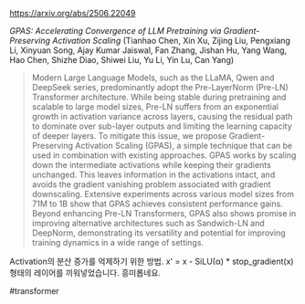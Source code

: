 https://arxiv.org/abs/2506.22049

*GPAS: Accelerating Convergence of LLM Pretraining via Gradient-Preserving Activation Scaling* (Tianhao Chen, Xin Xu, Zijing Liu, Pengxiang Li, Xinyuan Song, Ajay Kumar Jaiswal, Fan Zhang, Jishan Hu, Yang Wang, Hao Chen, Shizhe Diao, Shiwei Liu, Yu Li, Yin Lu, Can Yang)

> Modern Large Language Models, such as the LLaMA, Qwen and DeepSeek series, predominantly adopt the Pre-LayerNorm (Pre-LN) Transformer architecture. While being stable during pretraining and scalable to large model sizes, Pre-LN suffers from an exponential growth in activation variance across layers, causing the residual path to dominate over sub-layer outputs and limiting the learning capacity of deeper layers. To mitigate this issue, we propose Gradient-Preserving Activation Scaling (GPAS), a simple technique that can be used in combination with existing approaches. GPAS works by scaling down the intermediate activations while keeping their gradients unchanged. This leaves information in the activations intact, and avoids the gradient vanishing problem associated with gradient downscaling. Extensive experiments across various model sizes from 71M to 1B show that GPAS achieves consistent performance gains. Beyond enhancing Pre-LN Transformers, GPAS also shows promise in improving alternative architectures such as Sandwich-LN and DeepNorm, demonstrating its versatility and potential for improving training dynamics in a wide range of settings.

Activation의 분산 증가를 억제하기 위한 방법. x' = x - SiLU(α) * stop_gradient(x) 형태의 레이어를 끼워넣었습니다. 흥미롭네요.

#transformer 